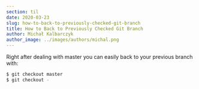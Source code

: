 ```yaml
---
section: til
date: 2020-03-23
slug: how-to-back-to-previously-checked-git-branch
title: How to Back to Previously Checked Git Branch
author: Michał Kalbarczyk
author_image: ../images/authors/michal.png
---
```

Right after dealing with master you can easily back to your previous branch with:

```bash
$ git checkout master
$ git checkout -
```


